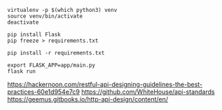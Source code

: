 ```
virtualenv -p $(which python3) venv
source venv/bin/activate
deactivate

pip install Flask
pip freeze > requirements.txt

pip install -r requirements.txt

export FLASK_APP=app/main.py
flask run
```

https://hackernoon.com/restful-api-designing-guidelines-the-best-practices-60e1d954e7c9
https://github.com/WhiteHouse/api-standards
https://geemus.gitbooks.io/http-api-design/content/en/
